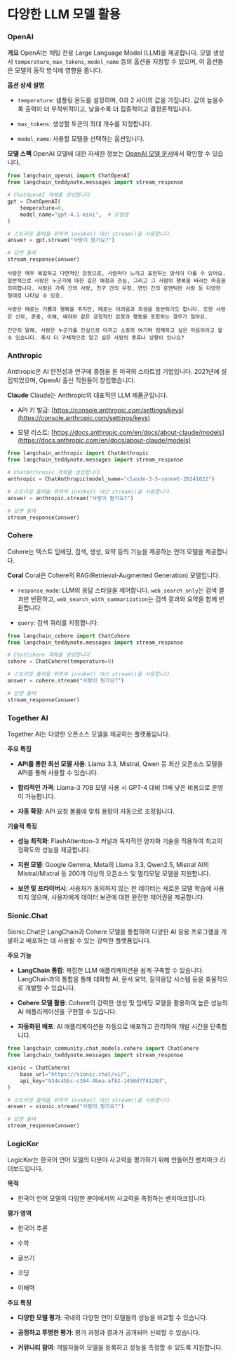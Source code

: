 # 다양한 LLM 모델 활용

### OpenAI

**개요** OpenAI는 채팅 전용 Large Language Model (LLM)을 제공합니다. 모델 생성 시 `temperature`, `max_tokens`, `model_name` 등의 옵션을 지정할 수 있으며, 이 옵션들은 모델의 동작 방식에 영향을 줍니다.

**옵션 상세 설명**

- `temperature`: 샘플링 온도를 설정하며, 0과 2 사이의 값을 가집니다. 값이 높을수록 출력이 더 무작위적이고, 낮을수록 더 집중적이고 결정론적입니다.
    
- `max_tokens`: 생성할 토큰의 최대 개수를 지정합니다.
    
- `model_name`: 사용할 모델을 선택하는 옵션입니다.
    

**모델 스펙** OpenAI 모델에 대한 자세한 정보는 [OpenAI 모델 문서](https://platform.openai.com/docs/models)에서 확인할 수 있습니다.


```python
from langchain_openai import ChatOpenAI
from langchain_teddynote.messages import stream_response

# ChatOpenAI 객체를 생성합니다.
gpt = ChatOpenAI(
    temperature=0,
    model_name="gpt-4.1-mini",  # 모델명
)

# 스트리밍 출력을 위하여 invoke() 대신 stream()을 사용합니다.
answer = gpt.stream("사랑이 뭔가요?")

# 답변 출력
stream_response(answer)
```

```
사랑은 매우 복잡하고 다면적인 감정으로, 사람마다 느끼고 표현하는 방식이 다를 수 있어요. 일반적으로 사랑은 누군가에 대한 깊은 애정과 관심, 그리고 그 사람의 행복을 바라는 마음을 의미합니다. 사랑은 가족 간의 사랑, 친구 간의 우정, 연인 간의 로맨틱한 사랑 등 다양한 형태로 나타날 수 있죠.

사랑은 때로는 기쁨과 행복을 주지만, 때로는 어려움과 희생을 동반하기도 합니다. 또한 사랑은 신뢰, 존중, 이해, 배려와 같은 긍정적인 감정과 행동을 포함하는 경우가 많아요.

간단히 말해, 사랑은 누군가를 진심으로 아끼고 소중히 여기며 함께하고 싶은 마음이라고 할 수 있습니다. 혹시 더 구체적으로 알고 싶은 사랑의 종류나 상황이 있나요?
```

### Anthropic

Anthropic은 AI 안전성과 연구에 중점을 둔 미국의 스타트업 기업입니다. 2021년에 설립되었으며, OpenAI 출신 직원들이 창립했습니다.

**Claude** Claude는 Anthropic의 대표적인 LLM 제품군입니다.

- API 키 발급: [https://console.anthropic.com/settings/keys](https://console.anthropic.com/settings/keys)
    
- 모델 리스트: [https://docs.anthropic.com/en/docs/about-claude/models](https://docs.anthropic.com/en/docs/about-claude/models)
    


```python
from langchain_anthropic import ChatAnthropic
from langchain_teddynote.messages import stream_response

# ChatAnthropic 객체를 생성합니다.
anthropic = ChatAnthropic(model_name="claude-3-5-sonnet-20241022")

# 스트리밍 출력을 위하여 invoke() 대신 stream()을 사용합니다.
answer = anthropic.stream("사랑이 뭔가요?")

# 답변 출력
stream_response(answer)
```

### Cohere

Cohere는 텍스트 임베딩, 검색, 생성, 요약 등의 기능을 제공하는 언어 모델을 제공합니다.

**Coral** Coral은 Cohere의 RAG(Retrieval-Augmented Generation) 모델입니다.

- `response_mode`: LLM의 응답 스타일을 제어합니다. `web_search_only`는 검색 결과만 반환하고, `web_search_with_summarization`는 검색 결과와 요약을 함께 반환합니다.
    
- `query`: 검색 쿼리를 지정합니다.
    


```python
from langchain_cohere import ChatCohere
from langchain_teddynote.messages import stream_response

# ChatCohere 객체를 생성합니다.
cohere = ChatCohere(temperature=0)

# 스트리밍 출력을 위하여 invoke() 대신 stream()을 사용합니다.
answer = cohere.stream("사랑이 뭔가요?")

# 답변 출력
stream_response(answer)
```

### Together AI

Together AI는 다양한 오픈소스 모델을 제공하는 플랫폼입니다.

**주요 특징**

- **API를 통한 최신 모델 사용**: Llama 3.3, Mistral, Qwen 등 최신 오픈소스 모델을 API를 통해 사용할 수 있습니다.
    
- **합리적인 가격**: Llama-3 70B 모델 사용 시 GPT-4 대비 11배 낮은 비용으로 운영이 가능합니다.
    
- **자동 확장**: API 요청 볼륨에 맞춰 용량이 자동으로 조정됩니다.
    

**기술적 특징**

- **성능 최적화**: FlashAttention-3 커널과 독자적인 양자화 기술을 적용하여 최고의 정확도와 성능을 제공합니다.
    
- **지원 모델**: Google Gemma, Meta의 Llama 3.3, Qwen2.5, Mistral AI의 Mistral/Mixtral 등 200개 이상의 오픈소스 및 멀티모달 모델을 지원합니다.
    
- **보안 및 프라이버시**: 사용자가 동의하지 않는 한 데이터는 새로운 모델 학습에 사용되지 않으며, 사용자에게 데이터 보관에 대한 완전한 제어권을 제공합니다.
    

### Sionic.Chat

Sionic.Chat은 LangChain과 Cohere 모델을 통합하여 다양한 AI 응용 프로그램을 개발하고 배포하는 데 사용될 수 있는 강력한 플랫폼입니다.

**주요 기능**

- **LangChain 통합**: 복잡한 LLM 애플리케이션을 쉽게 구축할 수 있습니다. LangChain과의 통합을 통해 대화형 AI, 문서 요약, 질의응답 시스템 등을 효율적으로 개발할 수 있습니다.
    
- **Cohere 모델 활용**: Cohere의 강력한 생성 및 임베딩 모델을 활용하여 높은 성능의 AI 애플리케이션을 구현할 수 있습니다.
    
- **자동화된 배포**: AI 애플리케이션을 자동으로 배포하고 관리하여 개발 시간을 단축합니다.
    


```python
from langchain_community.chat_models.cohere import ChatCohere
from langchain_teddynote.messages import stream_response

xionic = ChatCohere(
    base_url="https://sionic.chat/v1/",
    api_key="934c4bbc-c384-4bea-af82-1450d7f8128d",
)

# 스트리밍 출력을 위하여 invoke() 대신 stream()을 사용합니다.
answer = xionic.stream("사랑이 뭔가요?")

# 답변 출력
stream_response(answer)
```

### LogicKor

LogicKor는 한국어 언어 모델의 다분야 사고력을 평가하기 위해 만들어진 벤치마크 리더보드입니다.

**목적**

- 한국어 언어 모델의 다양한 분야에서의 사고력을 측정하는 벤치마크입니다.
    

**평가 영역**

- 한국어 추론
    
- 수학
    
- 글쓰기
    
- 코딩
    
- 이해력
    

**주요 특징**

- **다양한 모델 평가**: 국내외 다양한 언어 모델들의 성능을 비교할 수 있습니다.
    
- **공정하고 투명한 평가**: 평가 과정과 결과가 공개되어 신뢰할 수 있습니다.
    
- **커뮤니티 참여**: 개발자들이 모델을 등록하고 성능을 측정할 수 있도록 지원합니다.